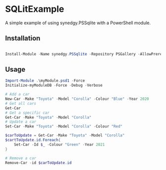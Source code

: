 # SQLitExample

A simple example of using synedgy.PSSqlite with a PowerShell module.

## Installation

```powershell

Install-Module -Name synedgy.PSSqlite -Repository PSGallery -AllowPrerelease -Force
```

## Usage

```powershell
Import-Module .\myModule.psd1 -Force
Initialize-myModuleDB -Force -Debug -Verbose

# Add a car
New-Car -Make "Toyota" -Model "Corolla" -Colour "Blue" -Year 2020
# Get all cars
Get-Car
# Get a specific car
Get-Car -Make "Toyota" -Model "Corolla"
# Update a car
Set-Car -Make "Toyota" -Model "Corolla" -Colour "Red"

$carToUpdate = Get-Car -Make "Toyota" -Model "Corolla"
$cartToUpdate.id.Foreach{
    Set-Car -Id $_ -Colour "Green" -Year 2021
}

# Remove a car
Remove-Car -id $carToUpdate.id

```
